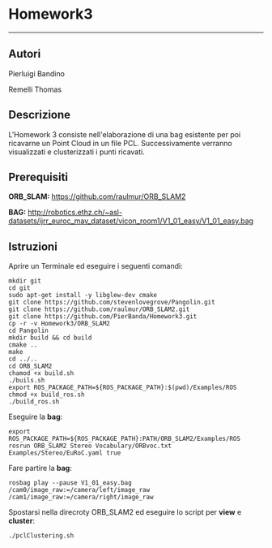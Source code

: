 # Homework3
------------------------------
## Autori ##
Pierluigi Bandino

Remelli Thomas

## Descrizione ##
L'Homework 3 consiste nell'elaborazione di una bag esistente per poi ricavarne un Point Cloud in un file PCL.
Successivamente verranno visualizzati e clusterizzati i punti ricavati.

## Prerequisiti
**ORB_SLAM:** https://github.com/raulmur/ORB_SLAM2

**BAG:** http://robotics.ethz.ch/~asl-datasets/ijrr_euroc_mav_dataset/vicon_room1/V1_01_easy/V1_01_easy.bag

## Istruzioni
Aprire un Terminale ed eseguire i seguenti comandi:
```
mkdir git
cd git
sudo apt-get install -y libglew-dev cmake
git clone https://github.com/stevenlovegrove/Pangolin.git
git clone https://github.com/raulmur/ORB_SLAM2.git
git clone https://github.com/PierBanda/Homework3.git
cp -r -v Homework3/ORB_SLAM2
cd Pangolin
mkdir build && cd build
cmake ..
make
cd ../..
cd ORB_SLAM2
chamod +x build.sh
./buils.sh
export ROS_PACKAGE_PATH=${ROS_PACKAGE_PATH}:$(pwd)/Examples/ROS
chmod +x build_ros.sh
./build_ros.sh
```

Eseguire la **bag**:
```
export ROS_PACKAGE_PATH=${ROS_PACKAGE_PATH}:PATH/ORB_SLAM2/Examples/ROS
rosrun ORB_SLAM2 Stereo Vocabulary/ORBvoc.txt Examples/Stereo/EuRoC.yaml true
```

Fare partire la **bag**:
```
rosbag play --pause V1_01_easy.bag /cam0/image_raw:=/camera/left/image_raw /cam1/image_raw:=/camera/right/image_raw
```

Spostarsi nella direcroty ORB_SLAM2 ed eseguire lo script per **view** e **cluster**:
```
./pclClustering.sh
```